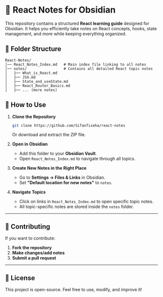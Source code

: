 # 📘 React Notes for Obsidian

This repository contains a structured **React learning guide** designed for Obsidian. It helps you efficiently take notes on React concepts, hooks, state management, and more while keeping everything organized.

## 📂 Folder Structure

```
React-Notes/
│── React_Notes_Index.md   # Main index file linking to all notes
│── notes/                 # Contains all detailed React topic notes
│   ├── What_is_React.md
│   ├── JSX.md
│   ├── State_and_useState.md
│   ├── React_Router_Basics.md
│   ├── ... (more notes)
```

## 🚀 How to Use

1. **Clone the Repository**

   ```sh
   git clone https://github.com/Sifanfiseha/react-notes
   ```

   Or download and extract the ZIP file.

2. **Open in Obsidian**

   - Add this folder to your **Obsidian Vault**.
   - Open `React_Notes_Index.md` to navigate through all topics.

3. **Create New Notes in the Right Place**

   - Go to **Settings → Files & Links** in Obsidian.
   - Set **"Default location for new notes"** to `notes`.

4. **Navigate Topics**
   - Click on links in `React_Notes_Index.md` to open specific topic notes.
   - All topic-specific notes are stored inside the `notes` folder.

---

## 📝 Contributing

If you want to contribute:

1. **Fork the repository**
2. **Make changes/add notes**
3. **Submit a pull request**

---

## 📜 License

This project is open-source. Feel free to use, modify, and improve it!

